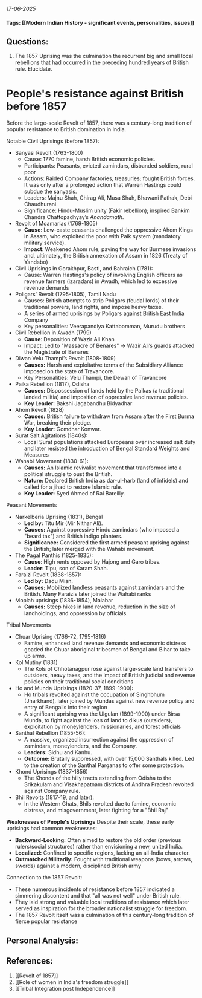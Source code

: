 *17-06-2025*
#### Tags: [[Modern Indian History - significant events, personalities, issues]]


## Questions:

1. The 1857 Uprising was the culmination the recurrent big and small local rebellions that had occurred in the preceding hundred years of British rule. Elucidate.

# People's resistance against British before 1857

Before the large-scale Revolt of 1857, there was a century-long tradition of popular resistance to British domination in India. 

Notable Civil Uprisings (before 1857):
- Sanyasi Revolt (1763-1800)
	- Cause: 1770 famine, harsh British economic policies.
	- Participants: Peasants, evicted zamindars, disbanded soldiers, rural poor
	- Actions: Raided Company factories, treasuries; fought British forces. It was only after a prolonged action that Warren Hastings could subdue the sanyasis.
	- Leaders: Majnu Shah, Chirag Ali, Musa Shah, Bhawani Pathak, Debi Chaudhurani.
	- Significance: Hindu-Muslim unity (Fakir rebellion); inspired Bankim Chandra Chattopadhyay’s _Anandamath_.
- Revolt of Moamarias (1769-1805)
	- **Cause**: Low-caste peasants challenged the oppressive Ahom Kings in Assam, who exploited the poor with Paik system (mandatory military service). 
	- **Impact**: Weakened Ahom rule, paving the way for Burmese invasions and, ultimately, the British annexation of Assam in 1826 (Treaty of Yandabo)
- Civil Uprisings in Gorakhpur, Basti, and Bahraich (1781): 
	- Cause: Warren Hastings's policy of involving English officers as revenue farmers (izaradars) in Awadh, which led to excessive revenue demands
- Poligars' Revolt (1795-1805), Tamil Nadu
	- Causes: British attempts to strip Poligars (feudal lords) of their traditional powers, land rights, and impose heavy taxes.
	- A series of armed uprisings by Poligars against British East India Company
	- Key personalities: Veerapandiya Kattabomman, Murudu brothers
- Civil Rebellion in Awadh (1799)
	- **Cause**: Deposition of Wazir Ali Khan
	- Impact: Led to "Massacre of Benares" -> Wazir Ali’s guards attacked the Magistrate of Benares
- Diwan Velu Thampi’s Revolt (1808-1809)
	- **Causes:** Harsh and exploitative terms of the Subsidiary Alliance imposed on the state of Travancore.
	- Key Personalities: Velu Thampi, the Dewan of Travancore
- Paika Rebellion (1817), Odisha
	- **Causes:** Dispossession of lands held by the Paikas (a traditional landed militia) and imposition of oppressive land revenue policies.
	- **Key Leader:** Bakshi Jagabandhu Bidyadhar
- Ahom Revolt (1828)
	- **Causes:** British failure to withdraw from Assam after the First Burma War, breaking their pledge.
	- **Key Leader:** Gomdhar Konwar.
- Surat Salt Agitations (1840s): 
	- Local Surat populations attacked Europeans over increased salt duty and later resisted the introduction of Bengal Standard Weights and Measures
- Wahabi Movement (1830-61): 
	- **Causes:** An Islamic revivalist movement that transformed into a political struggle to oust the British.
	- **Nature:** Declared British India as dar-ul-harb (land of infidels) and called for a jihad to restore Islamic rule.
	- **Key Leader:** Syed Ahmed of Rai Bareilly.

Peasant Movements
- Narkelberia Uprising (1831), Bengal
	- **Led by:** Titu Mir (Mir Nithar Ali).
	- **Causes:** Against oppressive Hindu zamindars (who imposed a "beard tax") and British indigo planters.
	- **Significance:** Considered the first armed peasant uprising against the British; later merged with the Wahabi movement.
- The Pagal Panthis (1825-1835): 
	- **Cause**: High rents opposed by Hajong and Garo tribes.
	- **Leader**: Tipu, son of Karam Shah.
- Faraizi Revolt (1838-1857): 
	- **Led by:** Dadu Mian.
	- **Causes:** Mobilized landless peasants against zamindars and the British. Many Faraizis later joined the Wahabi ranks
- Moplah uprisings (1836-1854), Malabar
	- **Causes:** Steep hikes in land revenue, reduction in the size of landholdings, and oppression by officials.

Tribal Movements
- Chuar Uprising (1766-72, 1795-1816)
	- Famine, enhanced land revenue demands and economic distress goaded the Chuar aboriginal tribesmen of Bengal and Bihar to take up arms.
- Kol Mutiny (1831)
	- The Kols of Chhotanagpur rose against large-scale land transfers to outsiders, heavy taxes, and the impact of British judicial and revenue policies on their traditional social conditions
- Ho and Munda Uprisings (1820-37, 1899-1900): 
	- Ho tribals revolted against the occupation of Singhbhum (Jharkhand), later joined by Mundas against new revenue policy and entry of Bengalis into their region
	- A significant uprising was the Ulgulan (1899-1900) under Birsa Munda, to fight against the loss of land to dikus (outsiders), exploitation by moneylenders, missionaries, and forest officials
- Santhal Rebellion (1855-56): 
	- A massive, organized insurrection against the oppression of zamindars, moneylenders, and the Company.
	- **Leaders:** Sidhu and Kanhu.
	- **Outcome:** Brutally suppressed, with over 15,000 Santhals killed. Led to the creation of the Santhal Parganas to offer some protection.
- Khond Uprisings (1837-1856) 
	- The Khonds of the hilly tracts extending from Odisha to the Srikakulam and Visakhapatnam districts of Andhra Pradesh revolted against Company rule.
- Bhil Revolts (1817-19, and later): 
	- In the Western Ghats, Bhils revolted due to famine, economic distress, and misgovernment, later fighting for a "Bhil Raj"

**Weaknesses of People's Uprisings**
Despite their scale, these early uprisings had common weaknesses:
- **Backward-Looking:** Often aimed to restore the old order (previous rulers/social structures) rather than envisioning a new, united India.
- **Localized:** Confined to specific regions, lacking an all-India character.
- **Outmatched Militarily:** Fought with traditional weapons (bows, arrows, swords) against a modern, disciplined British army


Connection to the 1857 Revolt: 
- These numerous incidents of resistance before 1857 indicated a simmering discontent and that "all was not well" under British rule. 
- They laid strong and valuable local traditions of resistance which later served as inspiration for the broader nationalist struggle for freedom. 
- The 1857 Revolt itself was a culmination of this century-long tradition of fierce popular resistance


## Personal Analysis:


## References:

1. [[Revolt of 1857]]
2. [[Role of women in India's freedom struggle]]
3. [[Tribal Integration post Independence]]